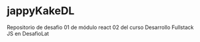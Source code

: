 # jappyKakeDL
Repositorio de desafio 01 de módulo react 02 del curso Desarrollo Fullstack JS en DesafioLat
